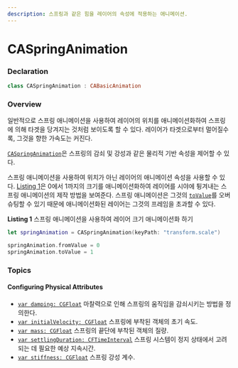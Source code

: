 ```yaml
---
description: 스프링과 같은 힘을 레이어의 속성에 적용하는 애니메이션.
---
```


# CASpringAnimation

### Declaration

```swift
class CASpringAnimation : CABasicAnimation
```

### Overview

일반적으로 스프링 애니메이션을 사용하여 레이어의 위치를 애니메이션화하여 스프링에 의해 타겟을 당겨지는 것처럼 보이도록 할 수 있다. 레이어가 타겟으로부터 멀어질수록, 그것을 향한 가속도는 커진다.

[`CASpringAnimation`](https://developer.apple.com/documentation/quartzcore/caspringanimation)은 스프링의 감쇠 및 강성과 같은 물리적 기반 속성을 제어할 수 있다.

스프링 애니메이션을 사용하여 위치가 아닌 레이어의 애니메이션 속성을 사용할 수 있다. [Listing 1](https://developer.apple.com/documentation/quartzcore/caspringanimation#2826917)은 0에서 1까지의 크기를 애니메이션화하여 레이어를 시야에 튕겨내는 스프링 애니메이션의 제작 방법을 보여준다. 스프링 애니메이션은 그것의 [`toValue`](https://developer.apple.com/documentation/quartzcore/cabasicanimation/1412523-tovalue)를 오버슈팅할 수 있기 때문에 애니메이션화된 레이어는 그것의 프레임을 초과할 수 있다.

**Listing 1** 스프링 애니메이션을 사용하여 레이어 크기 애니메이션화 하기

```swift
let springAnimation = CASpringAnimation(keyPath: "transform.scale")

springAnimation.fromValue = 0
springAnimation.toValue = 1
```

### Topics

#### Configuring Physical Attributes

* [`var damping: CGFloat`](https://developer.apple.com/documentation/quartzcore/caspringanimation/1412532-damping) 마찰력으로 인해 스프링의 움직임을 감쇠시키는 방법을 정의한다.
* [`var initialVelocity: CGFloat`](https://developer.apple.com/documentation/quartzcore/caspringanimation/1412443-initialvelocity) 스프링에 부착된 객체의 초기 속도.
* [`var mass: CGFloat`](https://developer.apple.com/documentation/quartzcore/caspringanimation/1412540-mass) 스프링의 끝단에 부착된 객체의 질량.
* [`var settlingDuration: CFTimeInterval`](https://developer.apple.com/documentation/quartzcore/caspringanimation/1412524-settlingduration) 스프링 시스템이 정지 상태에서 고려되는 데 필요한 예상 지속시간.
* [`var stiffness: CGFloat`](https://developer.apple.com/documentation/quartzcore/caspringanimation/1412515-stiffness) 스프링 강성 계수.

